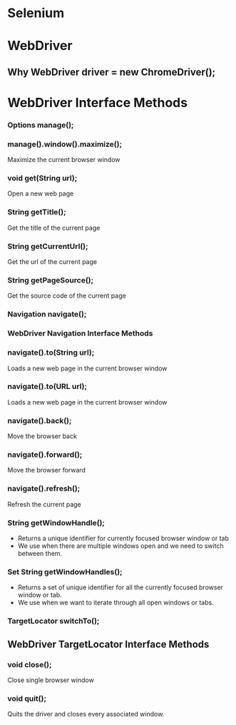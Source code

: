 # Selenium

# WebDriver

## Why WebDriver driver = new ChromeDriver();



# WebDriver Interface Methods

### Options manage();

### manage().window().maximize();

Maximize the current browser window

### void get(String url);

Open a new web page

### String getTitle();

Get the title of the current page

### String getCurrentUrl();

Get the url of the current page

### String getPageSource();

Get the source code of the current page

### Navigation navigate();

### WebDriver Navigation Interface Methods 

### navigate().to(String url);

Loads a new web page in the current browser window

### navigate().to(URL url);

Loads a new web page in the current browser window

### navigate().back();

Move the browser back

### navigate().forward();

Move the browser forward

### navigate().refresh();

Refresh the current page

### String getWindowHandle();

- Returns a unique identifier for currently focused browser window or tab
- We use when there are multiple windows open and we need to switch between them.

### Set String getWindowHandles();

- Returns a set of unique identifier for all the currently focused browser window or tab.
- We use when we want to iterate through all open windows or tabs.

### TargetLocator switchTo();

## WebDriver TargetLocator Interface Methods

### void close();

Close single browser window

### void quit();

Quits the driver and closes every associated window.



















